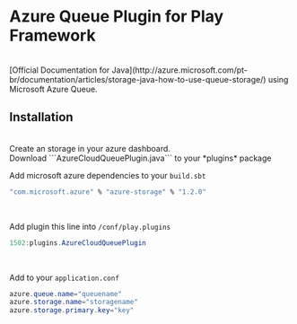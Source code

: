 Azure Queue Plugin for Play Framework
=========

<br>
[Official Documentation for Java](http://azure.microsoft.com/pt-br/documentation/articles/storage-java-how-to-use-queue-storage/) using Microsoft Azure Queue.

 <br />


Installation
--------------
 <br />
Create an storage in your azure dashboard.

 <br />
Download ```AzureCloudQueuePlugin.java``` to your *plugins* package

 <br />

Add microsoft azure dependencies to your ```build.sbt```

```sh
"com.microsoft.azure" % "azure-storage" % "1.2.0"
```

 <br />

Add plugin this line into ```/conf/play.plugins```

```java
1502:plugins.AzureCloudQueuePlugin
```

 <br />

Add to your ```application.conf```

```java
azure.queue.name="queuename"
azure.storage.name="storagename"
azure.storage.primary.key="key"
```

<br>
